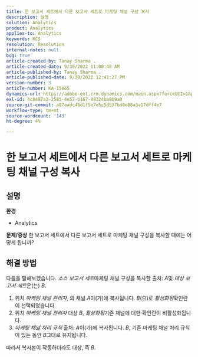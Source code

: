```yaml
---
title: 한 보고서 세트에서 다른 보고서 세트로 마케팅 채널 구성 복사
description: 설명
solution: Analytics
product: Analytics
applies-to: Analytics
keywords: KCS
resolution: Resolution
internal-notes: null
bug: true
article-created-by: Tanay Sharma .
article-created-date: 9/30/2022 11:00:48 AM
article-published-by: Tanay Sharma .
article-published-date: 9/30/2022 12:41:27 PM
version-number: 3
article-number: KA-15865
dynamics-url: https://adobe-ent.crm.dynamics.com/main.aspx?forceUCI=1&pagetype=entityrecord&etn=knowledgearticle&id=1c0d961e-af40-ed11-9db1-0022480868ff
exl-id: 4c8497a2-2585-4e57-b167-49324ba9b9a0
source-git-commit: a87aadc46d1f5e7e5c5d537bd0e88a3a17dff4e7
workflow-type: tm+mt
source-wordcount: '143'
ht-degree: 4%

---
```


# 한 보고서 세트에서 다른 보고서 세트로 마케팅 채널 구성 복사

## 설명

<b>환경</b>
- Analytics



<b>문제/증상</b>
한 보고서 세트에서 다른 보고서 세트로 마케팅 채널 구성을 복사할 때에는 어떻게 됩니까?


## 해결 방법


다음을 말해보겠습니다. *소스 보고서 세트*&#x200B;마케팅 채널 구성을 복사할 출처: *A*&#x200B;및 *대상 보고서 세트*&#x200B;은(는) *B<b>*.</b>

1. 위치 *마케팅 채널 관리자*, 의 채널 *A*&#x200B;이(가)에 복사됩니다. *B*(으)로 *활성화됨*&#x200B;확인란이 선택되었습니다.
2. 위치 *마케팅 채널 관리자* 대상 *B*, *활성화됨*&#x200B;기존 채널에 대한 확인란이 비활성화됩니다.
3. *마케팅 채널 처리 규칙* 출처: *A*&#x200B;이(가)에 복사됩니다. *B*, 기존 마케팅 채널 처리 규칙이 있는 동안 *B*&#x200B;그대로 유지됩니다.


따라서 복사본이 작동하더라도 대상, 즉 *B*.
